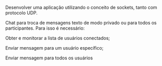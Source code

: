 Desenvolver uma aplicação utilizando o conceito de sockets, tanto com protocolo UDP. 


Chat para troca de mensagens texto de modo privado ou para todos os participantes. Para isso é necessário:

Obter e monitorar a lista de usuários conectados;

Enviar mensagem para um usuário específico;

Enviar mensagem para todos os usuários
